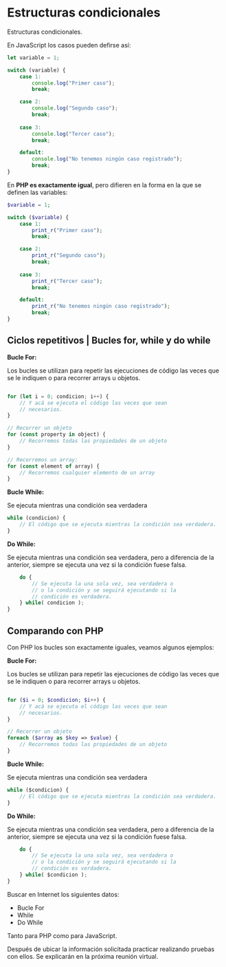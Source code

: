 # Estructuras condicionales

Estructuras condicionales.

En JavaScript los casos pueden defirse así:

```js
let variable = 1;

switch (variable) {
    case 1:
        console.log("Primer caso");
        break;

    case 2:
        console.log("Segundo caso");
        break;
        
    case 3:
        console.log("Tercer caso");
        break;

    default:
        console.log("No tenemos ningún caso registrado");
        break;
}
```

En **PHP es exactamente igual**, pero difieren en la forma en la que se definen las variables:

```PHP
$variable = 1;

switch ($variable) {
    case 1:
        print_r("Primer caso");
        break;

    case 2:
        print_r("Segundo caso");
        break;
        
    case 3:
        print_r("Tercer caso");
        break;

    default:
        print_r("No tenemos ningún caso registrado");
        break;
}
```

## Ciclos repetitivos | Bucles **for**, **while** y **do while**

**Bucle For:**

Los bucles se utilizan para repetir las ejecuciones de código las veces que se le indiquen o para recorrer arrays u objetos.

```js

for (let i = 0; condicion; i++) {
    // Y acá se ejecuta el código las veces que sean 
    // necesarios.
}

// Recorrer un objeto
for (const property in object) {
    // Recorremos todas las propiedades de un objeto
}

// Recorremos un array:
for (const element of array) {
    // Recorremos cualquier elemento de un array
}
```

**Bucle While:**

Se ejecuta mientras una condición sea verdadera

```js
while (condicion) {
    // El código que se ejecuta mientras la condición sea verdadera.
}
```

**Do While:**

Se ejecuta mientras una condición sea verdadera, pero a diferencia de la anterior, siempre se ejecuta una vez si la condición fuese falsa.

```js {
    do {
        // Se ejecuta la una sola vez, sea verdadera o 
        // o la condición y se seguirá ejecutando si la
        // condición es verdadera.
    } while( condicion );
}
```

## Comparando con PHP

Con PHP los bucles son exactamente iguales, veamos algunos ejemplos:

**Bucle For:**

Los bucles se utilizan para repetir las ejecuciones de código las veces que se le indiquen o para recorrer arrays u objetos.

```php

for ($i = 0; $condicion; $i++) {
    // Y acá se ejecuta el código las veces que sean 
    // necesarios.
}

// Recorrer un objeto
foreach ($array as $key => $value) {
    // Recorremos todas las propiedades de un objeto
}
```

**Bucle While:**

Se ejecuta mientras una condición sea verdadera

```js
while ($condicion) {
    // El código que se ejecuta mientras la condición sea verdadera.
}
```

**Do While:**

Se ejecuta mientras una condición sea verdadera, pero a diferencia de la anterior, siempre se ejecuta una vez si la condición fuese falsa.

```js {
    do {
        // Se ejecuta la una sola vez, sea verdadera o 
        // o la condición y se seguirá ejecutando si la
        // condición es verdadera.
    } while( $condicion );
}
```


Buscar en Internet los siguientes datos:

- Bucle For
- While
- Do While

Tanto para PHP como para JavaScript.

Después de ubicar la información solicitada practicar realizando pruebas con ellos. Se explicarán en la próxima reunión virtual.